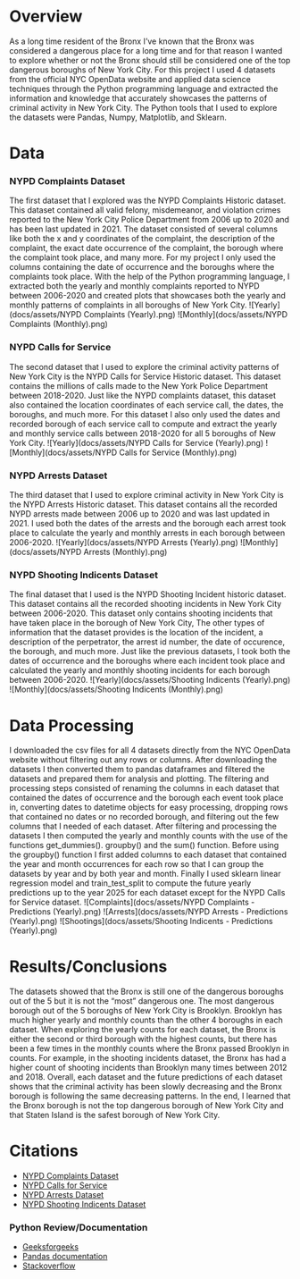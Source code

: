 # Overview
As a long time resident of the Bronx I’ve known that the Bronx was considered a dangerous place for a long time and for that reason I wanted to explore whether or not the Bronx should still be considered one of the top dangerous boroughs of New York City. For this project I used 4 datasets from the official NYC OpenData website and applied data science techniques through the Python programming language and extracted the information and knowledge that accurately showcases the patterns of criminal activity in New York City. The Python tools that I used to explore the datasets were Pandas, Numpy, Matplotlib, and Sklearn.                                       




# Data

### NYPD Complaints Dataset
The first dataset that I explored was the NYPD Complaints Historic dataset. This dataset contained all valid felony, misdemeanor, and violation crimes reported to the New York City Police Department from 2006 up to 2020 and has been last updated in 2021. The dataset consisted of several columns like both the x and y coordinates of the complaint, the description of the complaint, the exact date occurrence of the complaint, the borough where the complaint took place, and many more. For my project I only used the columns containing the date of occurrence and the boroughs where the complaints took place. With the help of the Python programming language, I extracted both the yearly and monthly complaints reported to NYPD between 2006-2020 and created plots that showcases both the yearly and monthly patterns of complaints in all boroughs of New York City.
![Yearly](docs/assets/NYPD Complaints (Yearly).png)
![Monthly](docs/assets/NYPD Complaints (Monthly).png)

### NYPD Calls for Service
The second dataset that I used to explore the criminal activity patterns of New York City is the NYPD Calls for Service Historic dataset. This dataset contains the millions of calls made to the New York Police Department between 2018-2020. Just like the NYPD complaints dataset, this dataset also contained the location coordinates of each service call, the dates, the boroughs, and much more. For this dataset I also only used the dates and recorded borough of each service call to compute and extract the yearly and monthly service calls between 2018-2020 for all 5 boroughs of New York City.
![Yearly](docs/assets/NYPD Calls for Service (Yearly).png)
![Monthly](docs/assets/NYPD Calls for Service (Monthly).png)

### NYPD Arrests Dataset
The third dataset that I used to explore criminal activity in New York City is the NYPD Arrests Historic dataset. This dataset contains all the recorded NYPD arrests made between 2006 up to 2020 and was last updated in 2021. I used both the dates of the arrests and the borough each arrest took place to calculate the yearly and monthly arrests in each borough between 2006-2020.
![Yearly](docs/assets/NYPD Arrests (Yearly).png)
![Monthly](docs/assets/NYPD Arrests (Monthly).png)

### NYPD Shooting Indicents Dataset
The final dataset that I used is the NYPD Shooting Incident historic dataset. This dataset contains all the recorded shooting incidents in New York City between 2006-2020. This dataset only contains shooting incidents that have taken place in the borough of New York City, The other types of information that the dataset provides is the location of the incident, a description of the perpetrator, the arrest id number, the date of occurence, the borough, and much more. Just like the previous datasets, I took both the dates of occurrence and the boroughs where each incident took place and calculated the yearly and monthly shooting incidents for each borough between 2006-2020.
![Yearly](docs/assets/Shooting Indicents (Yearly).png)
![Monthly](docs/assets/Shooting Indicents (Monthly).png)


# Data Processing
I downloaded the csv files for all 4 datasets directly from the NYC OpenData website without filtering out any rows or columns. After downloading the datasets I then converted them to pandas dataframes and filtered the datasets and prepared them for analysis and plotting. The filtering and processing steps consisted of renaming the columns in each dataset that contained the dates of occurrence and the borough each event took place in, converting dates to datetime objects for easy processing, dropping rows that contained no dates or no recorded borough, and filtering out the few columns that I needed of each dataset. After filtering and processing the datasets I then computed the yearly and monthly counts with the use of the functions get_dummies(). groupby() and the sum() function. Before using the groupby() function I first added columns to each dataset that contained the year and month occurrences for each row so that I can group the datasets by year and by both year and month. Finally I used sklearn linear regression model and train_test_split to compute the future yearly predictions up to the year 2025 for each dataset except for the NYPD Calls for Service dataset.
![Complaints](docs/assets/NYPD Complaints - Predictions (Yearly).png)
![Arrests](docs/assets/NYPD Arrests - Predictions (Yearly).png)
![Shootings](docs/assets/Shooting Indicents - Predictions (Yearly).png)

# Results/Conclusions
The datasets showed that the Bronx is still one of the dangerous boroughs out of the 5 but it is not the “most” dangerous one. The most dangerous borough out of the 5 boroughs of New York City is Brooklyn. Brooklyn has much higher yearly and monthly counts than the other 4 boroughs in each dataset. When exploring the yearly counts for each dataset, the Bronx is either the second or third borough with the highest counts, but there has been a few times in the monthly counts where the Bronx passed Brooklyn in counts. For example, in the shooting incidents dataset, the Bronx has had a higher count of shooting incidents than Brooklyn many times between 2012 and 2018. Overall, each dataset and the future predictions of each dataset shows that the criminal activity has been slowly decreasing and the Bronx borough is following the same decreasing patterns. In the end, I learned that the Bronx borough is not the top dangerous borough of New York City and that Staten Island is the safest borough of New York City.


# Citations
- [NYPD Complaints Dataset](https://data.cityofnewyork.us/Public-Safety/NYPD-Complaint-Data-Historic/qgea-i56i?ref=hackernoon.com)
- [NYPD Calls for Service](https://data.cityofnewyork.us/Public-Safety/NYPD-Calls-for-Service-Historic-/d6zx-ckhd)
- [NYPD Arrests Dataset](https://data.cityofnewyork.us/Public-Safety/NYPD-Arrests-Data-Historic-/8h9b-rp9u)
- [NYPD Shooting Indicents Dataset](https://data.cityofnewyork.us/Public-Safety/NYPD-Shooting-Incident-Data-Historic-/833y-fsy8)
### Python Review/Documentation
- [Geeksforgeeks](https://www.geeksforgeeks.org/)
- [Pandas documentation](https://pandas.pydata.org/docs/)
- [Stackoverflow](https://stackoverflow.com/)

